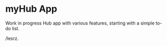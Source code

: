 # myHub App

Work in progress Hub app with various features, starting with a simple to-do list.

/lesrz.
